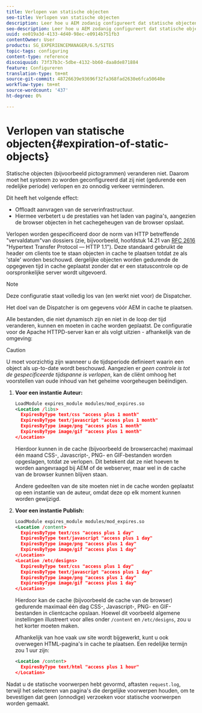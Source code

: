 ```yaml
---
title: Verlopen van statische objecten
seo-title: Verlopen van statische objecten
description: Leer hoe u AEM zodanig configureert dat statische objecten niet verlopen (gedurende een redelijke periode).
seo-description: Leer hoe u AEM zodanig configureert dat statische objecten niet verlopen (gedurende een redelijke periode).
uuid: ee019a3d-4133-4d40-98ec-e0914b751fb3
contentOwner: User
products: SG_EXPERIENCEMANAGER/6.5/SITES
topic-tags: configuring
content-type: reference
discoiquuid: 73f37b3c-5dbe-4132-bb60-daa8de871884
feature: Configureren
translation-type: tm+mt
source-git-commit: 48726639e93696f32fa368fad2630e6fca50640e
workflow-type: tm+mt
source-wordcount: '437'
ht-degree: 0%

---
```



# Verlopen van statische objecten{#expiration-of-static-objects}

Statische objecten (bijvoorbeeld pictogrammen) veranderen niet. Daarom moet het systeem zo worden geconfigureerd dat zij niet (gedurende een redelijke periode) verlopen en zo onnodig verkeer verminderen.

Dit heeft het volgende effect:

* Offloadt aanvragen van de serverinfrastructuur.
* Hiermee verbetert u de prestaties van het laden van pagina&#39;s, aangezien de browser objecten in het cachegeheugen van de browser opslaat.

Verlopen worden gespecificeerd door de norm van HTTP betreffende &quot;vervaldatum&quot;van dossiers (zie, bijvoorbeeld, hoofdstuk 14.21 van [RFC 2616](https://www.ietf.org/rfc/rfc2616.txt) &quot;Hypertext Transfer Protocol — HTTP 1.1&quot;). Deze standaard gebruikt de header om clients toe te staan objecten in cache te plaatsen totdat ze als &#39;stale&#39; worden beschouwd. dergelijke objecten worden gedurende de opgegeven tijd in cache geplaatst zonder dat er een statuscontrole op de oorspronkelijke server wordt uitgevoerd.

>[!NOTE]
>
>Deze configuratie staat volledig los van (en werkt niet voor) de Dispatcher.
>
>Het doel van de Dispatcher is om gegevens vóór AEM in cache te plaatsen.

Alle bestanden, die niet dynamisch zijn en niet in de loop der tijd veranderen, kunnen en moeten in cache worden geplaatst. De configuratie voor de Apache HTTPD-server kan er als volgt uitzien - afhankelijk van de omgeving:

>[!CAUTION]
>
>U moet voorzichtig zijn wanneer u de tijdsperiode definieert waarin een object als up-to-date wordt beschouwd. Aangezien er *geen controle is tot de gespecificeerde tijdspanne is verlopen*, kan de cliënt omhoog het voorstellen van oude inhoud van het geheime voorgeheugen beëindigen.

1. **Voor een instantie Auteur:**

   ```xml
   LoadModule expires_module modules/mod_expires.so
   <Location /libs>
     ExpiresByType text/css "access plus 1 month"
     ExpiresByType text/javascript "access plus 1 month"
     ExpiresByType image/png "access plus 1 month"
     ExpiresByType image/gif "access plus 1 month"
   </Location>
   ```

   Hierdoor kunnen in de cache (bijvoorbeeld de browsercache) maximaal één maand CSS-, Javascript-, PNG- en GIF-bestanden worden opgeslagen, totdat ze verlopen. Dit betekent dat ze niet hoeven te worden aangevraagd bij AEM of de webserver, maar wel in de cache van de browser kunnen blijven staan.

   Andere gedeelten van de site moeten niet in de cache worden geplaatst op een instantie van de auteur, omdat deze op elk moment kunnen worden gewijzigd.

1. **Voor een instantie Publish:**

   ```xml
   LoadModule expires_module modules/mod_expires.so
   <Location /content>
     ExpiresByType text/css "access plus 1 day"
     ExpiresByType text/javascript "access plus 1 day"
     ExpiresByType image/png "access plus 1 day"
     ExpiresByType image/gif "access plus 1 day"
   </Location>
   <Location /etc/designs>
     ExpiresByType text/css "access plus 1 day"
     ExpiresByType text/javascript "access plus 1 day"
     ExpiresByType image/png "access plus 1 day"
     ExpiresByType image/gif "access plus 1 day"
   </Location>
   ```

   Hierdoor kan de cache (bijvoorbeeld de cache van de browser) gedurende maximaal één dag CSS-, Javascript-, PNG- en GIF-bestanden in clientcache opslaan. Hoewel dit voorbeeld algemene instellingen illustreert voor alles onder `/content` en `/etc/designs`, zou u het korter moeten maken.

   Afhankelijk van hoe vaak uw site wordt bijgewerkt, kunt u ook overwegen HTML-pagina&#39;s in cache te plaatsen. Een redelijke termijn zou 1 uur zijn:

   ```xml
   <Location /content>
     ExpiresByType text/html "access plus 1 hour"
   </Location>
   ```

Nadat u de statische voorwerpen hebt gevormd, aftasten `request.log`, terwijl het selecteren van pagina&#39;s die dergelijke voorwerpen houden, om te bevestigen dat geen (onnodige) verzoeken voor statische voorwerpen worden gemaakt.
